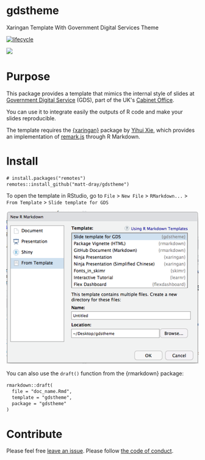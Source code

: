 # gdstheme

Xaringan Template With Government Digital Services Theme

[![lifecycle](https://img.shields.io/badge/lifecycle-experimental-orange.svg)](https://www.tidyverse.org/lifecycle/#experimental)

![](img/20190514-template.gif)

# Purpose

This package provides a template that mimics the internal style of slides at [Government Digital Service](https://www.gov.uk/government/organisations/government-digital-service) (GDS), part of the UK's [Cabinet Office](https://www.gov.uk/government/organisations/cabinet-office). 

You can use it to integrate easily the outputs of R code and make your slides reproducible.

The template requires the [{xaringan}](https://github.com/yihui/xaringan) package by [Yihui Xie](https://yihui.name/), which provides an implementation of [remark.js](https://github.com/gnab/remark) through R Markdown.

# Install

```{r}
# install.packages("remotes")
remotes::install_github("matt-dray/gdstheme")
```

To open the template in RStudio, go to `File` > `New File` > `RMarkdown...` > `From Template` > `Slide template for GDS`

![](img/new-rmd.png)

You can also use the `draft()` function from the {rmarkdown} package:

```{r}
rmarkdown::draft(
  file = "doc_name.Rmd",
  template = "gdstheme",
  package = "gdstheme"
)
```

# Contribute

Please feel free [leave an issue](https://github.com/matt-dray/gdstheme/issues). Please follow [the code of conduct](https://github.com/matt-dray/gdstheme/blob/master/CODE_OF_CONDUCT.md).